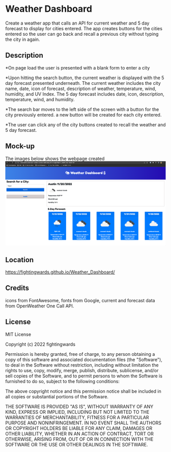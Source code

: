 # Weather Dashboard

Create a weather app that calls an API for current weather and 5 day forecast to display for cities entered. The app creates buttons for the cities entered so the user can go back and recall a previous city without typing the city in again.

## Description

\*On page load the user is presented with a blank form to enter a city

\*Upon hitting the search button, the current weather is displayed with the 5 day forecast presented underneath. The current weather includes the city name, date, icon of forecast, description of weather, temperature, wind, humidity, and UV Index. The 5 day forecast includes date, icon, description, temperature, wind, and humidity.

\*The search bar moves to the left side of the screen with a button for the city previously entered. a new button will be created for each city entered.

\*The user can click any of the city buttons created to recall the weather and 5 day forecast.

## Mock-up

The images below shows the webpage created
![alt text](assets/images/weather_dashboard_preview.png)

## Location

https://fightingwards.github.io/Weather_Dashboard/

## Credits

icons from FontAwesome, fonts from Google, current and forecast data from OpenWeather One Call API.

## License

MIT License

Copyright (c) 2022 fightingwards

Permission is hereby granted, free of charge, to any person obtaining a copy
of this software and associated documentation files (the "Software"), to deal
in the Software without restriction, including without limitation the rights
to use, copy, modify, merge, publish, distribute, sublicense, and/or sell
copies of the Software, and to permit persons to whom the Software is
furnished to do so, subject to the following conditions:

The above copyright notice and this permission notice shall be included in all
copies or substantial portions of the Software.

THE SOFTWARE IS PROVIDED "AS IS", WITHOUT WARRANTY OF ANY KIND, EXPRESS OR
IMPLIED, INCLUDING BUT NOT LIMITED TO THE WARRANTIES OF MERCHANTABILITY,
FITNESS FOR A PARTICULAR PURPOSE AND NONINFRINGEMENT. IN NO EVENT SHALL THE
AUTHORS OR COPYRIGHT HOLDERS BE LIABLE FOR ANY CLAIM, DAMAGES OR OTHER
LIABILITY, WHETHER IN AN ACTION OF CONTRACT, TORT OR OTHERWISE, ARISING FROM,
OUT OF OR IN CONNECTION WITH THE SOFTWARE OR THE USE OR OTHER DEALINGS IN THE
SOFTWARE.
